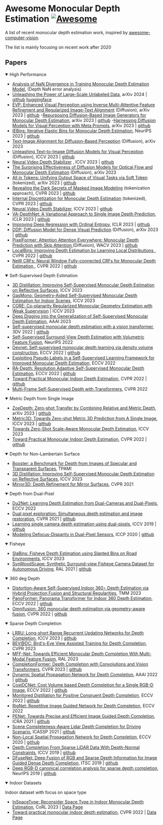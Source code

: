 # Awesome Monocular Depth Estimation [![Awesome](https://cdn.rawgit.com/sindresorhus/awesome/d7305f38d29fed78fa85652e3a63e154dd8e8829/media/badge.svg)](https://github.com/sindresorhus/awesome)
A list of recent monocular depth estimation work, inspired by [awesome-computer-vision](https://github.com/jbhuang0604/awesome-computer-vision).

The list is mainly focusing on recent work after 2020

## Papers

<details open>
<summary>High Performance </summary>



- [Analysis of NaN Divergence in Training Monocular Depth Estimation Model](https://arxiv.org/abs/2311.03938), (Depth NaN error analysis)
- [Unleashing the Power of Large-Scale Unlabeled Data](https://depth-anything.github.io/), arXiv 2024  | [github](https://github.com/LiheYoung/Depth-Anything) [huggingface](https://huggingface.co/spaces/LiheYoung/Depth-Anything)
- [EVP: Enhanced Visual Perception using Inverse Multi-Attentive Feature Refinement and Regularized Image-Text Alignment](https://lavreniuk.github.io/EVP/) (Diffusion), arXiv 2023  | [github](https://github.com/Lavreniuk/EVP)
-[Repurposing Diffusion-Based Image Generators for Monocular Depth Estimation](https://marigoldmonodepth.github.io/), arXiv 2023 | [github](https://github.com/prs-eth/marigold)
-[Harnessing Diffusion Models for Visual Perception with Meta Prompts](https://github.com/fudan-zvg/meta-prompts?tab=readme-ov-file), arXiv 2023 | [github](https://github.com/fudan-zvg/meta-prompts?tab=readme-ov-file)
- [IEBins: Iterative Elastic Bins for Monocular Depth Estimation](https://github.com/ShuweiShao/IEBins), NeurIPS 2023 | [github](https://github.com/ShuweiShao/IEBins) 
- [Text-Image Alignment for Diffusion-Based Perception](http://www.vision.caltech.edu/tadp/) (Diffusion), arXiv 2023
- [Unleashing Text-to-Image Diffusion Models for Visual Perception](https://vpd.ivg-research.xyz/) (Diffusion), ICCV 2023 | [github](https://github.com/wl-zhao/VPD)
- [Neural Video Depth Stabilizer](https://github.com/raymondwang987/nvds) , ICCV 2023 | [github](https://github.com/raymondwang987/nvds) 
- [The Surprising Effectiveness of Diffusion Models for Optical Flow and Monocular Depth Estimation](https://diffusion-vision.github.io/) (Diffusion), arXiv 2023 
- [All in Tokens: Unifying Output Space of Visual Tasks via Soft Token](https://github.com/swintransformer/ait) (tokenized), arXiv 2023 | [github](https://github.com/swintransformer/ait) 
- [Revealing the Dark Secrets of Masked Image Modeling](http://www.computationalimaging.org/publications/automatic-integration/) (tokenization approach), CVPR 2023 | [github](https://github.com/SwinTransformer/MIM-Depth-Estimation) 
- [Internal Discretization for Monocular Depth Estimation](https://www.vis.xyz/pub/idisc/) (tokenized), CVPR 2023 | [github](https://github.com/SysCV/idisc) 
- [Neural Video Depth Stabilizer](https://raymondwang987.github.io/NVDS/), ICCV 2023 | [github](https://github.com/raymondwang987/nvds) 
- [VA-DepthNet: A Variational Approach to Single Image Depth Prediction](https://github.com/cnexah/va-depthnet), ICLR 2023 | [github](https://github.com/cnexah/va-depthnet) 
- [Improving Deep Regression with Ordinal Entropy](https://github.com/needylove/ordinalentropy), ICLR 2023 | [github](https://github.com/needylove/ordinalentropy) 
- [DDP: Diffusion Model for Dense Visual Prediction](https://github.com/jiyuanfeng/ddp) (Diffusion), arXiv 2023 | [github](https://github.com/jiyuanfeng/ddp) 
- [PixelFormer: Attention Attention Everywhere: Monocular Depth Prediction with Skip Attention
](https://github.com/ashutosh1807/pixelformer) (Diffusion), WACV 2023 | [github](https://github.com/ashutosh1807/pixelformer) 
- [LocalBins: Improving Depth Estimation by Learning Local Distributions
](https://github.com/shariqfarooq123/localbins), CVPR 2022 | [github](https://github.com/shariqfarooq123/localbins) 
- [NeW CRFs: Neural Window Fully-connected CRFs for Monocular Depth Estimation
](https://weihaosky.github.io/newcrfs/), CVPR 2022 | [github](https://github.com/aliyun/NeWCRFs) 

</details>

<details open>
<summary>Self-Supervised Depth Estimation</summary>

- [3D Distillation: Improving Self-Supervised Monocular Depth Estimation on Reflective Surfaces](https://openaccess.thecvf.com/content/ICCV2023/papers/Shi_3D_Distillation_Improving_Self-Supervised_Monocular_Depth_Estimation_on_Reflective_Surfaces_ICCV_2023_paper.pdf), ICCV 2023
- [GasMono: Geometry-Aided Self-Supervised Monocular Depth Estimation for Indoor Scenes](https://openaccess.thecvf.com/content/ICCV2023/papers/Zhao_GasMono_Geometry-Aided_Self-Supervised_Monocular_Depth_Estimation_for_Indoor_Scenes_ICCV_2023_paper.pdf), ICCV 2023
- [CORE: Co-planarity Regularized Monocular Geometry Estimation with Weak Supervision](https://openaccess.thecvf.com/content/ICCV2023/papers/Li_CORE_Co-planarity_Regularized_Monocular_Geometry_Estimation_with_Weak_Supervision_ICCV_2023_paper.pdf) | ICCV 2023
- [Deep Digging into the Generalization of Self-Supervised Monocular Depth Estimation](https://arxiv.org/abs/2205.11083), AAAI 2023
- [Self-supervised monocular depth estimation with a vision transformer](https://arxiv.org/abs/2208.03543), 3DV 2022 | [github](https://github.com/zxcqlf/MonoViT)
- [Self-Supervised Surround-View Depth Estimation with Volumetric Feature Fusion](https://openreview.net/forum?id=0PfIQs-ttQQ), NeurIPS 2022
- [Devnet: Self-supervised monocular depth learning via density volume construction](https://arxiv.org/abs/2209.06351), ECCV 2022 | [github](https://github.com/kaichen-z/DevNet)
- [Exploiting Pseudo Labels in a Self-Supervised Learning Framework for
Improved Monocular Depth Estimation](https://openaccess.thecvf.com/content/CVPR2022/papers/Petrovai_Exploiting_Pseudo_Labels_in_a_Self-Supervised_Learning_Framework_for_Improved_CVPR_2022_paper.pdf), ECCV 2022
- [RA-Depth: Resolution Adaptive Self-Supervised Monocular Depth Estimation](https://arxiv.org/abs/2207.11984), ECCV 2022 | [github](https://github.com/hmhemu/RA-Depth)
- [Toward Practical Monocular Indoor Depth Estimation](https://distdepth.github.io/), CVPR 2022 | [github](https://github.com/facebookresearch/DistDepth)
- [Multi-Frame Self-Supervised Depth with Transformers](https://arxiv.org/abs/2204.07616), CVPR 2022
</details>

<details open>
<summary>Metric Depth from Single Image</summary>

- [ZoeDepth: Zero-shot Transfer by Combining Relative and Metric Depth](https://github.com/isl-org/ZoeDepth), arXiv 2023 | [github](https://github.com/isl-org/ZoeDepth)
- [Metric3D: Towards Zero-shot Metric 3D Prediction from A Single Image](https://github.com/YvanYin/Metric3D), ICCV 2023 | [github](https://github.com/YvanYin/Metric3D)
- [Towards Zero-Shot Scale-Aware Monocular Depth Estimation](https://sites.google.com/view/tri-zerodepth), ICCV 2023
- [Toward Practical Monocular Indoor Depth Estimation](https://distdepth.github.io/), CVPR 2022 | [github](https://github.com/facebookresearch/DistDepth)

</details>

<details open>
<summary>Depth for Non-Lambertain Surface</summary>

- [Booster: a Benchmark for Depth from Images of Specular and Transparent Surfaces](https://arxiv.org/abs/2301.08245), TPAMI
- [3D Distillation: Improving Self-Supervised Monocular Depth Estimation on Reflective Surfaces](https://openaccess.thecvf.com/content/ICCV2023/papers/Shi_3D_Distillation_Improving_Self-Supervised_Monocular_Depth_Estimation_on_Reflective_Surfaces_ICCV_2023_paper.pdf), ICCV 2023
- [Mirror3D: Depth Refinement for Mirror Surfaces](https://3dlg-hcvc.github.io/mirror3d), CVPR 2021
</details>

<details open>
<summary>Depth from Dual-Pixel</summary>

- [Du2Net: Learning Depth Estimation from Dual-Cameras and Dual-Pixels](https://augmentedperception.github.io/du2net/), ECCV 2022
- [Dual pixel exploration: Simultaneous depth estimation and image restoration](https://github.com/panpanfei/Dual-Pixel-Exploration-Simultaneous-Depth-Estimation-and-Image-Restoration), CVPR 2021 | [github](https://github.com/panpanfei/Dual-Pixel-Exploration-Simultaneous-Depth-Estimation-and-Image-Restoration)
- [Learning single camera depth estimation using dual-pixels](https://github.com/google-research/google-research/blob/master/dual_pixels/README.md), ICCV 2019 | [github](https://github.com/google-research/google-research/blob/master/dual_pixels/README.md)
- [Modeling Defocus-Disparity in Dual-Pixel Sensors](https://github.com/abhijithpunnappurath/dual-pixel-defocus-disparity), ICCP 2020 | [github](https://github.com/abhijithpunnappurath/dual-pixel-defocus-disparity)
</details>

<details open>
<summary>Fisheye</summary>


- [SlaBins: Fisheye Depth Estimation using Slanted Bins on Road Environments](https://syniez.github.io/SlaBins/), ICCV 2023
- [SynWoodScape: Synthetic Surround-view Fisheye Camera Dataset for Autonomous Driving](https://github.com/valeoai/WoodScape), RAL 2021 | [github](https://github.com/valeoai/WoodScape)
</details>

<details open>
<summary>360 deg Depth</summary>

- [Distortion-Aware Self-Supervised Indoor 360∘ Depth Estimation via Hybrid Projection Fusion and Structural Regularities](https://arxiv.org/abs/2204.01027), TMM 2023
- [PanoFormer: Panorama Transformer for Indoor 360 Depth Estimation](https://arxiv.org/abs/2203.09283), ECCV 2022 | [github](https://github.com/zhijieshen-bjtu/PanoFormer)
- [Omnifusion: 360 monocular depth estimation via geometry-aware fusion](https://arxiv.org/abs/2203.00838), CVPR 2022 | [github](https://github.com/yuyanli0831/OmniFusion)

</details>


<details open>
<summary>Sparse Depth Completion</summary>


- [LRRU: Long-short Range Recurrent Updating Networks for Depth Completion](https://openaccess.thecvf.com/content/ICCV2023/papers/Wang_LRRU_Long-short_Range_Recurrent_Updating_Networks_for_Depth_Completion_ICCV_2023_paper.pdf), ICCV 2023 | [github](https://github.com/YufeiWang777/LRRU) 
- [BEV@DC: Bird's-Eye View Assisted Training for Depth Completion](https://openaccess.thecvf.com/content/CVPR2023/papers/Zhou_BEVDC_Birds-Eye_View_Assisted_Training_for_Depth_Completion_CVPR_2023_paper.pdf), CVPR 2023 
- [MFF-Net: Towards Efficient Monocular Depth Completion With Multi-Modal Feature Fusion](https://ieeexplore.ieee.org/abstract/document/10008014), RAL 2023
- [CompletionFormer: Depth Completion with Convolutions and Vision Transformers](https://arxiv.org/pdf/2304.13030.pdf), CVPR 2023 | [github](https://github.com/youmi-zym/CompletionFormer)
- [Dynamic Spatial Propagation Network for Depth Completion](https://arxiv.org/pdf/2202.09769.pdf), AAAI 2022 | [github](https://github.com/Kyakaka/DySPN)  
- [CostDCNet: Cost Volume based Depth Completion for a Single RGB-D Image](https://www.ecva.net/papers/eccv_2022/papers_ECCV/papers/136620248.pdf), ECCV 2022 | [github](https://github.com/kamse/CostDCNet) 
- [Monitored Distillation for Positive Congruent Depth Completion](https://arxiv.org/pdf/2203.16034.pdf), ECCV 2022 | [github](https://github.com/alexklwong/calibrated-backprojection-network) 
- [RigNet: Repetitive Image Guided Network for Depth Completion](https://arxiv.org/abs/2107.13802), ECCV 2022
- [PENet: Towards Precise and Efficient Image Guided Depth Completion](https://arxiv.org/abs/2103.00783), ICRA 2021 | [github](https://github.com/JUGGHM/PENet_ICRA2021) 
- [Scene Completeness-Aware Lidar Depth Completion for Driving Scenario](https://arxiv.org/abs/2003.06945), ICASSP 2021 | [github](https://github.com/choyingw/SCADC-DepthCompletion)
- [Non-Local Spatial Propagation Network for Depth Completion](https://arxiv.org/pdf/2007.10042.pdf), ECCV 2020 | [github](https://github.com/zzangjinsun/NLSPN_ECCV20) 
- [Depth Completion From Sparse LiDAR Data With Depth-Normal Constraints](https://arxiv.org/abs/1910.06727), ICCV 2019 | [github](https://github.com/yuyanli0831/OmniFusion)
- [DFuseNet: Deep Fusion of RGB and Sparse Depth Information for Image Guided Dense Depth Completion](https://arxiv.org/pdf/1902.00761), ITSC 2019 | [github](https://github.com/ShreyasSkandanS/DFuseNet)
- [Deep RGB-D canonical correlation analysis for sparse depth completion](https://arxiv.org/abs/1906.08967), NeurIPS 2019 | [github](https://github.com/choyingw/CFCNet)


</details>

<details open>
<summary>Indoor Datasets</summary>

Indoor dataset with focus on space type
- [InSpaceType: Reconsider Space Type in Indoor Monocular Depth Estimation](https://arxiv.org/abs/2309.13516), CoRL 2023 | [Data Page](https://github.com/DepthComputation/InSpaceType_Benchmark)
- [Toward practical monocular indoor depth estimation](https://openaccess.thecvf.com/content/CVPR2022/papers/Wu_Toward_Practical_Monocular_Indoor_Depth_Estimation_CVPR_2022_paper.pdf), CVPR 2022 | [Data Page](https://github.com/DepthComputation/InSpaceType_Benchmark) 



</details>